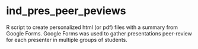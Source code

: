 # ind_pres_peer_peviews
R script to create personalized html (or pdf) files with a summary from Google Forms. Google Forms was used to gather presentations peer-review for each presenter in multiple groups of students.  
